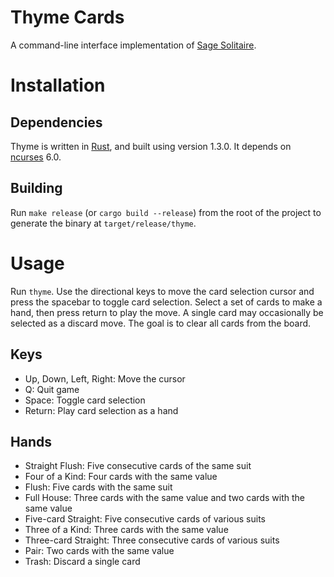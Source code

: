 # Thyme Cards

A command-line interface implementation of [Sage Solitaire](http://sagesolitaire.com).

# Installation

## Dependencies

Thyme is written in [Rust](http://rust-lang.org), and built using version
1.3.0. It depends on [ncurses](https://www.gnu.org/software/ncurses) 6.0.

## Building

Run `make release` (or `cargo build --release`) from the root of the project to
generate the binary at `target/release/thyme`.

# Usage

Run `thyme`. Use the directional keys to move the card selection cursor and
press the spacebar to toggle card selection. Select a set of cards to make a
hand, then press return to play the move. A single card may occasionally be
selected as a discard move. The goal is to clear all cards from the board.

## Keys

* Up, Down, Left, Right: Move the cursor
* Q: Quit game
* Space: Toggle card selection
* Return: Play card selection as a hand

## Hands

* Straight Flush: Five consecutive cards of the same suit
* Four of a Kind: Four cards with the same value
* Flush: Five cards with the same suit
* Full House: Three cards with the same value and two cards with the same value
* Five-card Straight: Five consecutive cards of various suits
* Three of a Kind: Three cards with the same value
* Three-card Straight: Three consecutive cards of various suits
* Pair: Two cards with the same value
* Trash: Discard a single card
